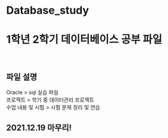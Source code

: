 # Database_study
# 1학년 2학기 데이터베이스 공부 파일
<br>

## 파일 설명 <br>
Oracle > sql 실습 파일 <br>
프로젝트 > 학기 중 데이터관리 프로젝트 <br>
수업 내용 및 시험 > 시험 문제 정리 및 연습<br>

## 2021.12.19 마무리!


